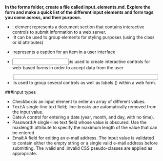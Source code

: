 **In the forms folder, create a file called input_elements.md. Explore the form and make a quick list of the different input elements and form tags you come across, and their purpose.**

*   <form></form>: element represents a document section that contains interactive controls to submit information to a web server.

*   <div></div>:It can be used to group elements for styling purposes (using the class or id attributes)
*   <label></label>:represents a caption for an item in a user interface
*   <input type="" name="">:is used to create interactive controls for web-based forms in order to accept data from the user
*   <fieldset></fieldset>:is used to group several controls as well as labels (<label>) within a web form.


###input types
*   Checkbox:is an input element to enter an array of different values.
*   Text:A single-line text field; line-breaks are automatically removed from the input value.
*   Date:A control for entering a date (year, month, and day, with no time).
*   Password:A single-line text field whose value is obscured. Use the maxlength attribute to specify the maximum length of the value that can be entered.
*   Email:A field for editing an e-mail address. The input value is validated to contain either the empty string or a single valid e-mail address before submitting. The :valid and :invalid CSS pseudo-classes are applied as appropriate.
